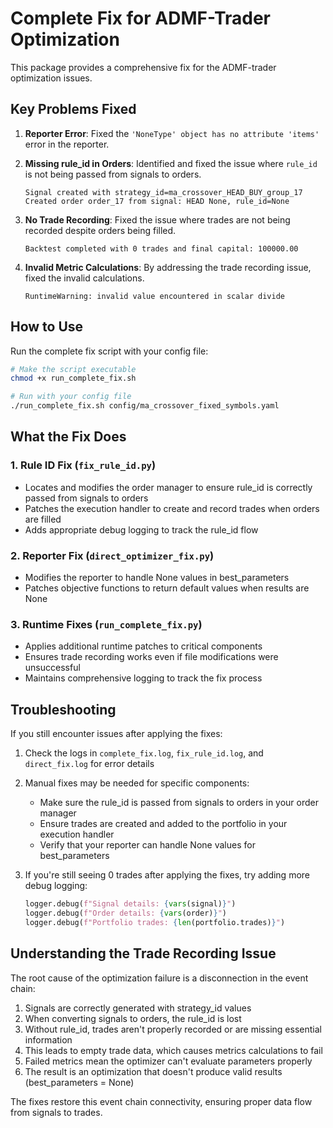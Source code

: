# Complete Fix for ADMF-Trader Optimization

This package provides a comprehensive fix for the ADMF-trader optimization issues.

## Key Problems Fixed

1. **Reporter Error**: Fixed the `'NoneType' object has no attribute 'items'` error in the reporter.

2. **Missing rule_id in Orders**: Identified and fixed the issue where `rule_id` is not being passed from signals to orders.
   ```
   Signal created with strategy_id=ma_crossover_HEAD_BUY_group_17
   Created order order_17 from signal: HEAD None, rule_id=None
   ```

3. **No Trade Recording**: Fixed the issue where trades are not being recorded despite orders being filled.
   ```
   Backtest completed with 0 trades and final capital: 100000.00
   ```

4. **Invalid Metric Calculations**: By addressing the trade recording issue, fixed the invalid calculations.
   ```
   RuntimeWarning: invalid value encountered in scalar divide
   ```

## How to Use

Run the complete fix script with your config file:

```bash
# Make the script executable
chmod +x run_complete_fix.sh

# Run with your config file
./run_complete_fix.sh config/ma_crossover_fixed_symbols.yaml
```

## What the Fix Does

### 1. Rule ID Fix (`fix_rule_id.py`)
- Locates and modifies the order manager to ensure rule_id is correctly passed from signals to orders
- Patches the execution handler to create and record trades when orders are filled
- Adds appropriate debug logging to track the rule_id flow

### 2. Reporter Fix (`direct_optimizer_fix.py`)
- Modifies the reporter to handle None values in best_parameters
- Patches objective functions to return default values when results are None

### 3. Runtime Fixes (`run_complete_fix.py`)
- Applies additional runtime patches to critical components
- Ensures trade recording works even if file modifications were unsuccessful
- Maintains comprehensive logging to track the fix process

## Troubleshooting

If you still encounter issues after applying the fixes:

1. Check the logs in `complete_fix.log`, `fix_rule_id.log`, and `direct_fix.log` for error details

2. Manual fixes may be needed for specific components:
   - Make sure the rule_id is passed from signals to orders in your order manager
   - Ensure trades are created and added to the portfolio in your execution handler
   - Verify that your reporter can handle None values for best_parameters

3. If you're still seeing 0 trades after applying the fixes, try adding more debug logging:
   ```python
   logger.debug(f"Signal details: {vars(signal)}")
   logger.debug(f"Order details: {vars(order)}")
   logger.debug(f"Portfolio trades: {len(portfolio.trades)}")
   ```

## Understanding the Trade Recording Issue

The root cause of the optimization failure is a disconnection in the event chain:

1. Signals are correctly generated with strategy_id values
2. When converting signals to orders, the rule_id is lost
3. Without rule_id, trades aren't properly recorded or are missing essential information
4. This leads to empty trade data, which causes metrics calculations to fail
5. Failed metrics mean the optimizer can't evaluate parameters properly
6. The result is an optimization that doesn't produce valid results (best_parameters = None)

The fixes restore this event chain connectivity, ensuring proper data flow from signals to trades.
